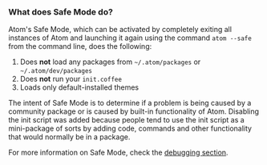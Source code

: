 ### What does Safe Mode do?

Atom's Safe Mode, which can be activated by completely exiting all instances of Atom and launching it again using the command `atom --safe` from the command line, does the following:

1. Does **not** load any packages from `~/.atom/packages` or `~/.atom/dev/packages`
1. Does **not** run your `init.coffee`
1. Loads only default-installed themes

The intent of Safe Mode is to determine if a problem is being caused by a community package or is caused by built-in functionality of Atom. Disabling the init script was added because people tend to use the init script as a mini-package of sorts by adding code, commands and other functionality that would normally be in a package.

For more information on Safe Mode, check the [debugging section](http://flight-manual.atom.io/hacking-atom/sections/debugging/).
